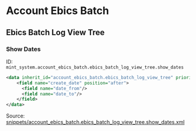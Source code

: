 # Account Ebics Batch
## Ebics Batch Log View Tree  
### Show Dates  
ID: `mint_system.account_ebics_batch.ebics_batch_log_view_tree.show_dates`  
```xml
<data inherit_id="account_ebics_batch.ebics_batch_log_view_tree" priority="50">
    <field name="create_date" position="after">
      <field name="date_from"/>
      <field name="date_to"/>
    </field>
</data>

```
Source: [snippets/account_ebics_batch.ebics_batch_log_view_tree.show_dates.xml](https://github.com/Mint-System/Odoo-Build/tree/main/snippets/account_ebics_batch.ebics_batch_log_view_tree.show_dates.xml)

